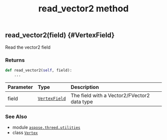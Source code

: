 ﻿---
title: read_vector2 method
second_title: Aspose.3D for Python via .NET API References
description: 
type: docs
weight: 80
url: /python-net/aspose.threed.utilities/vertex/read_vector2/
is_root: false
---

## read_vector2(field) {#VertexField}

Read the vector2 field


### Returns 





```python
def read_vector2(self, field):
    ...
```


| Parameter | Type | Description |
| :- | :- | :- |
| field | [`VertexField`](/3d/python-net/aspose.threed.utilities/vertexfield) | The field with a Vector2/FVector2 data type |



### See Also
* module [`aspose.threed.utilities`](../../)
* class [`Vertex`](/3d/python-net/aspose.threed.utilities/vertex)
